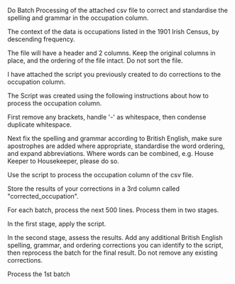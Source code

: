 Do Batch Processing of the attached csv file to correct and standardise the spelling and grammar in the occupation column.

The context of the data is occupations listed in the 1901 Irish Census, by descending frequency.

The file will have a header and 2 columns. Keep the original columns in place, and the ordering of the file intact. Do not sort the file.

I have attached the script you previously created to do corrections to the occupation column.

The Script was created using the following instructions about how to process the occupation column.

First remove any brackets, handle '-' as whitespace, then condense duplicate whitespace.

Next fix the spelling and grammar according to British English, make sure apostrophes are added where appropriate, standardise the word ordering, and expand abbreviations. Where words can be combined, e.g. House Keeper to Housekeeper, please do so.

Use the script to process the occupation column of the csv file.

Store the results of your corrections in a 3rd column called "corrected_occupation".

For each batch, process the next 500 lines. Process them in two stages.

In the first stage, apply the script.

In the second stage, assess the results. Add any additional British English spelling, grammar, and ordering corrections you can identify to the script, then reprocess the batch for the final result. Do not remove any existing corrections.

Process the 1st batch